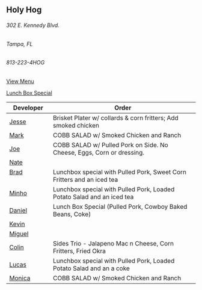
## Holy Hog
###### 302 E. Kennedy Blvd.
###### Tampa, FL
###### 813-223-4HOG

[View Menu](http://www.holyhogbbq.com/southern-bbq/)

[Lunch Box Special](http://www.holyhogbbq.com/bbq-lunch-box-special/)

Developer     | Order
--------------|---------------------
[Jesse](https://github.com/jessecurry)              | Brisket Plater w/ collards & corn fritters; Add smoked chicken
[Mark](http://github.com/mark-smithtb)              | COBB SALAD w/ Smoked Chicken and Ranch
[Joe](https://github.com/Montchat)                  | COBB SALAD w/ Pulled Pork on Side. No Cheese, Eggs, Corn or dressing.
[Nate](https://github.com/thunemn)                  | 
[Brad](https://github.com/bself)                    | Lunchbox special with Pulled Pork, Sweet Corn Fritters and an iced tea
[Minho](https://github.com/minhochoi)               | Lunchbox special with Pulled Pork, Loaded Potato Salad and an iced tea
[Daniel](https://github.come/dtartaglia)            | Lunch Box Special (Pulled Pork, Cowboy Baked Beans, Coke)
[Kevin]()                                           | 
[Miguel](https://github.com/MiguelBrito1086)        | 
[Colin](https://github.com/ColinFendrick)           | Sides Trio - Jalapeno Mac n Cheese, Corn Fritters, Fried Okra
[Lucas]()                                           | Lunchbox special with Pulled Pork, Loaded Potato Salad and an a coke
[Monica]()                                          | COBB SALAD w/ Smoked Chicken and Ranch
